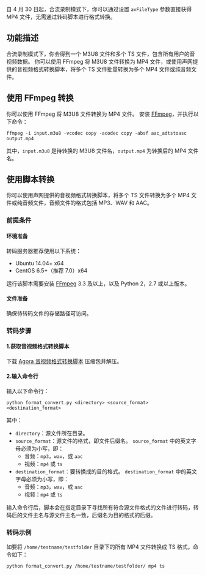 <div class="alert note">自 4 月 30 日起，合流录制模式下，你可以通过设置 <code>avFileType</code> 参数直接获得 MP4 文件，无需通过转码脚本进行格式转换。</div>

## 功能描述

合流录制模式下，你会得到一个 M3U8 文件和多个 TS 文件，包含所有用户的音视频数据。 你可以使用 FFmpeg 将 M3U8 文件转换为 MP4 文件，或使用声网提供的音视频格式转换脚本，将多个 TS 文件批量转换为多个 MP4 文件或纯音频文件。

## 使用 FFmpeg 转换

你可以使用 FFmpeg 将 M3U8 文件转换为 MP4 文件。 安装 [FFmpeg](http://ffmpeg.org/download.html)，并执行以下命令：

```
ffmpeg -i input.m3u8 -vcodec copy -acodec copy -absf aac_adtstoasc output.mp4
```

其中，`input.m3u8` 是待转换的 M3U8 文件名，`output.mp4` 为转换后的 MP4 文件名。

## 使用脚本转换

你可以使用声网提供的音视频格式转换脚本，将多个 TS 文件转换为多个 MP4 文件或纯音频文件，音频文件的格式包括 MP3、WAV 和 AAC。

### 前提条件

#### 环境准备

转码服务器推荐使用以下系统：

- Ubuntu 14.04+ x64
- CentOS 6.5+（推荐 7.0）x64

运行该脚本需要安装 [FFmpeg](http://ffmpeg.org/download.html) 3.3 及以上，以及 Python 2，2.7 或以上版本。

#### 文件准备

确保待转码文件的存储路径可访问。

### 转码步骤

#### 1.获取音视频格式转换脚本

下载 [Agora 音视频格式转换脚本](https://download.agora.io/acrsdk/release/format_convert_1.0.tar.gz) 压缩包并解压。

#### 2.输入命令行

输入以下命令行：

```
python format_convert.py <directory> <source_format> <destination_format>
```

其中：

- `directory`：源文件所在目录。
- `source_format`：源文件的格式，即文件后缀名。 `source_format` 中的英文字母必须为小写，即：
   - 音频：`mp3`，`wav`，或 `aac`
   - 视频：`mp4` 或 `ts`
- `destination_format`：要转换成的目的格式。 `destination_format` 中的英文字母必须为小写，即：
   - 音频：`mp3`，`wav`，或 `aac`
   - 视频：`mp4` 或 `ts`

输入命令行后，脚本会在指定目录下寻找所有符合源文件格式的文件进行转码，转码后的文件主名与源文件主名一致，后缀名为目的格式的后缀。

### 转码示例

如要将 `/home/testname/testfolder` 目录下的所有 MP4 文件转换成 TS 格式，命令如下：

```
python format_convert.py /home/testname/testfolder/ mp4 ts
```
